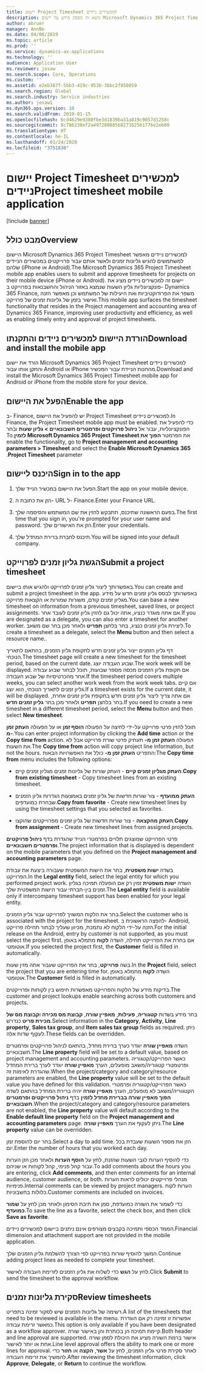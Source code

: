 ```yaml
---
title: יישום Project Timesheet למכשירים ניידים
description: נושא זה מספק מידע על יישום Microsoft Dynamics 365 Project Timesheet למכשירים ניידים. היישום Project Timesheet למכשירים ניידים מאפשר למשתמשים להגיש גליונות זמנים ולאשר אותם עבור פרוייקטים במכשירים הניידים שלהם.
author: abruer
manager: AnnBe
ms.date: 04/08/2019
ms.topic: article
ms.prod: ''
ms.service: dynamics-ax-applications
ms.technology: ''
audience: Application User
ms.reviewer: josaw
ms.search.scope: Core, Operations
ms.custom: ''
ms.assetid: e2eb387f-5bb3-419c-953b-3bbc2f050059
ms.search.region: Global
ms.search.industry: Service industries
ms.author: josaw1
ms.dyn365.ops.version: 10
ms.search.validFrom: 2019-01-15
ms.openlocfilehash: 6cd4629e9380fbe3d1839ba31a819c9057d1258c
ms.sourcegitcommit: 8c786230ef2a497280885b827162561776e2eb00
ms.translationtype: HT
ms.contentlocale: he-IL
ms.lasthandoff: 03/24/2020
ms.locfileid: "3751830"
---
```

# <a name="project-timesheet-mobile-application"></a><span data-ttu-id="34359-104">יישום Project Timesheet למכשירים ניידים</span><span class="sxs-lookup"><span data-stu-id="34359-104">Project timesheet mobile application</span></span>

[!include [banner](../includes/banner.md)]

## <a name="overview"></a><span data-ttu-id="34359-105">מבט כולל</span><span class="sxs-lookup"><span data-stu-id="34359-105">Overview</span></span>

<span data-ttu-id="34359-106">היישום Microsoft Dynamics 365 Project Timesheet למכשירים ניידים מאפשר למשתמשים להגיש גליונות זמנים ולאשר אותם עבור פרוייקטים במכשירים הניידים שלהם (iPhone או Android).</span><span class="sxs-lookup"><span data-stu-id="34359-106">The Microsoft Dynamics 365 Project Timesheet mobile app enables users to submit and approve timesheets for projects on their mobile device (iPhone or Android).</span></span> <span data-ttu-id="34359-107">יישום זה למכשירים ניידים מציג את פונקציונליות גליון השעות שנמצא באזור הניהול והחשבנאות בפרוייקט ב- Dynamics 365 Finance, משפר את הפרודוקטיביות ואת היעילות של המשתמש וכן מאפשר הזנה ואישור בזמן של גליונות זמנים של פרוייקט.</span><span class="sxs-lookup"><span data-stu-id="34359-107">This mobile app surfaces the timesheet functionality that resides in the Project management and accounting area of Dynamics 365 Finance, improving user productivity and efficiency, as well as enabling timely entry and approval of project timesheets.</span></span>

## <a name="download-and-install-the-mobile-app"></a><span data-ttu-id="34359-108">הורדת היישום למכשירים ניידים והתקנתו</span><span class="sxs-lookup"><span data-stu-id="34359-108">Download and install the mobile app</span></span>

<span data-ttu-id="34359-109">הורד את יישום Microsoft Dynamics 365 Project Timesheet למכשירים ניידים והתקן אותו עבור Android או iPhone מהחנות הניידת עבור המכשיר.</span><span class="sxs-lookup"><span data-stu-id="34359-109">Download and install the Microsoft Dynamics 365 Project Timesheet mobile app for Android or iPhone from the mobile store for your device.</span></span>

## <a name="enable-the-app"></a><span data-ttu-id="34359-110">הפעל את היישום</span><span class="sxs-lookup"><span data-stu-id="34359-110">Enable the app</span></span> 

<span data-ttu-id="34359-111">ב- Finance, יש להפעיל את היישום Project Timesheet למכשירים ניידים.</span><span class="sxs-lookup"><span data-stu-id="34359-111">In Finance, the Project Timesheet mobile app must be enabled.</span></span> <span data-ttu-id="34359-112">כדי להפעיל את הפונקציונליות, עבור אל **‬‏‫ניהול פרויקטים ופרמטרים חשבונאיים \> גליון שעות** ובחר את הפרמטר **הפוך את Microsoft Dynamics 365 Project Timesheet לזמין**.</span><span class="sxs-lookup"><span data-stu-id="34359-112">To enable the functionality, go to **Project management and accounting parameters \> Timesheet** and select the **Enable Microsoft Dynamics 365 Project Timesheet** parameter.</span></span>

## <a name="sign-in-to-the-app"></a><span data-ttu-id="34359-113">היכנס ליישום</span><span class="sxs-lookup"><span data-stu-id="34359-113">Sign in to the app</span></span>

1.  <span data-ttu-id="34359-114">הפעל את היישום במכשיר הנייד שלך.</span><span class="sxs-lookup"><span data-stu-id="34359-114">Start the app on your mobile device.</span></span>

2.  <span data-ttu-id="34359-115">הזן את כתובת ה- URL ל- Finance.</span><span class="sxs-lookup"><span data-stu-id="34359-115">Enter your Finance URL.</span></span>

3.  <span data-ttu-id="34359-116">בפעם הראשונה שתיכנס, תתבקש להזין את שם המשתמש והסיסמה שלך.</span><span class="sxs-lookup"><span data-stu-id="34359-116">The first time that you sign in, you're prompted for your user name and password.</span></span> <span data-ttu-id="34359-117">הזן את האישורים שלך.</span><span class="sxs-lookup"><span data-stu-id="34359-117">Enter your credentials.</span></span>

4.  <span data-ttu-id="34359-118">תיכנס לחברת ברירת המחדל שלך.</span><span class="sxs-lookup"><span data-stu-id="34359-118">You will be signed into your default company.</span></span>

## <a name="submit-a-project-timesheet"></a><span data-ttu-id="34359-119">הגשת גליון זמנים לפרוייקט</span><span class="sxs-lookup"><span data-stu-id="34359-119">Submit a project timesheet</span></span>

<span data-ttu-id="34359-120">באפשרותך ליצור גליון זמנים לפרוייקט ולהגיש אותו ביישום.</span><span class="sxs-lookup"><span data-stu-id="34359-120">You can create and submit a project timesheet in the app.</span></span> <span data-ttu-id="34359-121">באפשרותך לבסס גליון זמנים חדש על מידע מגליון זמנים קודם, משורות שמורות או הקצאות פרוייקט.</span><span class="sxs-lookup"><span data-stu-id="34359-121">You can base a new timesheet on information from a previous timesheet, saved lines, or project assignments.</span></span> <span data-ttu-id="34359-122">אם אתה מוגדר כנציג, אתה יכול גם להזין גליון זמנים לעובד אחר.</span><span class="sxs-lookup"><span data-stu-id="34359-122">If you are designated as a delegate, you can also enter a timesheet for another worker.</span></span> <span data-ttu-id="34359-123">ליצירת גליון זמנים כנציג, בחר בלחצן **תפריט** ולאחר מכן בחר שם משאב.</span><span class="sxs-lookup"><span data-stu-id="34359-123">To create a timesheet as a delegate, select the **Menu** button and then select a resource name..</span></span>

<span data-ttu-id="34359-124">דף גליון הזמנים ייצור גליון זמנים חדש לתקופת גליון הזמנים, בהתאם לתאריך הנוכחי.</span><span class="sxs-lookup"><span data-stu-id="34359-124">The timesheet page will create a new timesheet for the timesheet period, based on the current date.</span></span> <span data-ttu-id="34359-125">שבוע העבודה יוצג.</span><span class="sxs-lookup"><span data-stu-id="34359-125">The work week will be displayed.</span></span> <span data-ttu-id="34359-126">אם תקופת גליון הזמנים מכסה מספר שבועות, תוכל לבחור שבוע עבודה אחר מהכרטיסיות של שבוע העבודה.</span><span class="sxs-lookup"><span data-stu-id="34359-126">If the timesheet period covers multiple weeks, you can select another work week from the work week tabs.</span></span>
<span data-ttu-id="34359-127">אם קיים גליון זמנים לתאריך הנוכחי, הוא יוצג.</span><span class="sxs-lookup"><span data-stu-id="34359-127">If a timesheet exists for the current date, it will be displayed.</span></span> <span data-ttu-id="34359-128">אם אתה צריך ליצור גליון זמנים חדש בתקופת גליון זמנים אחרת, בחר בלחצן **תפריט** ולאחר מכן בחר **גליון זמנים חדש**.</span><span class="sxs-lookup"><span data-stu-id="34359-128">If you need to create a new timesheet in a different timesheet period, select the **Menu** button and then select **New timesheet**.</span></span>

<span data-ttu-id="34359-129">תוכל להזין פרטי פרוייקט על-ידי לחיצה על הפעולה **הוסף זמן** או על הפעולה **העתק זמן מ-**.</span><span class="sxs-lookup"><span data-stu-id="34359-129">You can enter project information by clicking the **Add time** action or the **Copy time from** action.</span></span> <span data-ttu-id="34359-130">הפעולה **העתק זמן מ-** תעתיק פרטי שורת פרוייקט אבל לא את השעות.</span><span class="sxs-lookup"><span data-stu-id="34359-130">The **Copy time from** action will copy project line information, but not the hours.</span></span> <span data-ttu-id="34359-131">התפריט **העתק זמן מ-** כולל את האפשרויות הבאות:</span><span class="sxs-lookup"><span data-stu-id="34359-131">The **Copy time from** menu includes the following options:</span></span>

- <span data-ttu-id="34359-132">**העתק מגליון זמנים קיים** - העתק שורות של גליונות זמנים מגליון זמנים קיים.</span><span class="sxs-lookup"><span data-stu-id="34359-132">**Copy from existing timesheet** - Copy timesheet lines from an existing timesheet.</span></span>

- <span data-ttu-id="34359-133">**העתק ממועדף** - צור שורות חדשות של גליון זמנים באמצעות הגדרות גליון הזמנים שבחרת כמועדפים.</span><span class="sxs-lookup"><span data-stu-id="34359-133">**Copy from favorite** - Create new timesheet lines by using the timesheet settings that you selected as favorites.</span></span>

- <span data-ttu-id="34359-134">**העתק מהקצאה** - צור שורות חדשות של גליון זמנים מפרוייקטים שהוקצו.</span><span class="sxs-lookup"><span data-stu-id="34359-134">**Copy from assignment** - Create new timesheet lines from assigned projects.</span></span>

<span data-ttu-id="34359-135">פרטי הפרוייקט שמוצגים תלויים בפרמטרי הנייד שהגדרת בדף **ניהול פרויקטים ופרמטרים חשבונאיים**.</span><span class="sxs-lookup"><span data-stu-id="34359-135">The project information that is displayed is dependent on the mobile parameters that you defined on the **Project management and accounting parameters** page.</span></span>

<span data-ttu-id="34359-136">בשדה **ישות משפטית**, בחר את הישות המשפטית שעבורה ביצעת את עבודת הפרוייקט.</span><span class="sxs-lookup"><span data-stu-id="34359-136">In the **Legal entity** field, select the legal entity for which you performed project work.</span></span> <span data-ttu-id="34359-137">השדה **ישות משפטית** זמין רק אם הופעלה תמיכה בגליון זמנים בין-חברתי עבור הישות המשפטית שלך.</span><span class="sxs-lookup"><span data-stu-id="34359-137">The **Legal entity** field is available only if intercompany timesheet support has been enabled for your legal entity.</span></span>

<span data-ttu-id="34359-138">בחר את הלקוח המשויך לפרוייקט עבור גליון הזמנים.</span><span class="sxs-lookup"><span data-stu-id="34359-138">Select the customer who is associated with the project for the timesheet.</span></span> <span data-ttu-id="34359-139">להפצה הראשונית ב- Android, הזנה על-ידי הלקוח לא נתמכת, מכיוון שעליך לבחור תחילה פרוייקט.</span><span class="sxs-lookup"><span data-stu-id="34359-139">For the initial release on the Android, entry by customer is not supported, as you must select the project first.</span></span> <span data-ttu-id="34359-140">אם בחרת את הפרוייקט תחילה, השדה **לקוח** מתמלא באופן אוטומטי.</span><span class="sxs-lookup"><span data-stu-id="34359-140">If you selected the project first, the **Customer** field is filled in automatically.</span></span>

<span data-ttu-id="34359-141">בשה **פרוייקט**, בחר את הפרוייקט שעבור אתה מזין שעות.</span><span class="sxs-lookup"><span data-stu-id="34359-141">In the **Project** field, select the project that you are entering time for.</span></span> <span data-ttu-id="34359-142">השדה **לקוח** מתמלא באופן אוטומטי.</span><span class="sxs-lookup"><span data-stu-id="34359-142">The **Customer** field is filled in automatically.</span></span>

<span data-ttu-id="34359-143">בדיקות מידע של הלקוח והפרוייקט מאפשרות חיפוש בין לקוחות ופרוייקטים.</span><span class="sxs-lookup"><span data-stu-id="34359-143">The customer and project lookups enable searching across both customers and projects.</span></span>

<span data-ttu-id="34359-144">בחר מידע בשדות **קטגוריה**, **פעילות**, **מאפיין שורה**, **קבוצת מס מכירה** ו**קבוצת מס של מכירת פריט** כנדרש.</span><span class="sxs-lookup"><span data-stu-id="34359-144">Select information in the **Category**, **Activity**, **Line property**, **Sales tax group**, and **Item sales tax group** fields as required.</span></span> <span data-ttu-id="34359-145">ניתן לעקוף שדות אלה.</span><span class="sxs-lookup"><span data-stu-id="34359-145">These fields can be overridden.</span></span>

<span data-ttu-id="34359-146">השדה **מאפיין שורה** יוגדר כערך ברירת מחדל, בהתאם לניהול פרוייקטים ופרמטרים חשבונאיים.</span><span class="sxs-lookup"><span data-stu-id="34359-146">The **Line property** field will be set to a default value, based on project management and accounting parameters.</span></span> <span data-ttu-id="34359-147">כאשר הפרוייקט/קטגוריה ופרטמטרי קטגוריה/משאב מופעלים, הערך **מאפיין שורה** יוגדר לערך ברירת המחדל שהגדרת לאימות זה.</span><span class="sxs-lookup"><span data-stu-id="34359-147">When the project/category and category/resource parameters are enabled, the **Line property** value will be set to the default value you have defined for this validation.</span></span> <span data-ttu-id="34359-148">כאשר הפרוייקט/קטגוריה ופרמטרי הקטגוריה/משאב לא מופעלים, הערך **מאפיין שורה** יהיה ברירת המחדל בהתאם לשדה **הפוך מאפיין שורה בברירת מחדל לזמין** בדף **ניהול פרוייקטים ופרמטרים חשבונאיים**.</span><span class="sxs-lookup"><span data-stu-id="34359-148">When the project/category and category/resource parameters are not enabled, the **Line property** value will default according to the **Enable default line property** field on the **Project management and accounting parameters** page.</span></span> <span data-ttu-id="34359-149">ניתן לעקוף את הערך **מאפיין שורה**.</span><span class="sxs-lookup"><span data-stu-id="34359-149">The **Line property** value can be overridden.</span></span>

<span data-ttu-id="34359-150">בחר יום להוספת זמן.</span><span class="sxs-lookup"><span data-stu-id="34359-150">Select a day to add time.</span></span> <span data-ttu-id="34359-151">הזן את מספר השעות שעבדת בכל יום.</span><span class="sxs-lookup"><span data-stu-id="34359-151">Enter the number of hours that you worked each day.</span></span>

<span data-ttu-id="34359-152">כדי להוסיף הערות לגבי השעות שהזנת, לחץ על **הוסף הערות** ולאחר מכן הזן הערות עבור קהל פנימי, קהל לקוחות או שניהם.</span><span class="sxs-lookup"><span data-stu-id="34359-152">To add comments about the hours you are entering, click **Add comments**, and then enter comments for an internal audience, customer audience, or both.</span></span>
<span data-ttu-id="34359-153">מנהלי פרוייקטים יכולים לראות הערות פנימיות.</span><span class="sxs-lookup"><span data-stu-id="34359-153">Internal comments can be viewed by project managers.</span></span> <span data-ttu-id="34359-154">הערות לקוח כלולות בחשבוניות.</span><span class="sxs-lookup"><span data-stu-id="34359-154">Customer comments are included on invoices.</span></span>

<span data-ttu-id="34359-155">כדי לשמור את השורה כמועדפת, סמן את תיבת הסימון ולאחר מכן לחץ על **שמור כמועדף**.</span><span class="sxs-lookup"><span data-stu-id="34359-155">To save the line as a favorite, select the check box, and then click **Save as favorite**.</span></span>

<span data-ttu-id="34359-156">הממד הכספי ותמיכה בקבצים מצורפים אינם ניתנים ביישום למכשירים ניידים.</span><span class="sxs-lookup"><span data-stu-id="34359-156">Financial dimension and attachment support are not provided in the mobile application.</span></span>

<span data-ttu-id="34359-157">המשך להוסיף שורות בפרוייקט לפי הצורך להשלמת גליון הזמנים שלך.</span><span class="sxs-lookup"><span data-stu-id="34359-157">Continue adding project lines as needed to complete your timesheet.</span></span>

<span data-ttu-id="34359-158">לחץ על **הגש** כדי לשלוח את גליון הזמנים לזרימת העבודה לאישור.</span><span class="sxs-lookup"><span data-stu-id="34359-158">Click **Submit** to send the timesheet to the approval workflow.</span></span>

## <a name="review-timesheets"></a><span data-ttu-id="34359-159">סקירת גליונות זמנים</span><span class="sxs-lookup"><span data-stu-id="34359-159">Review timesheets</span></span>

<span data-ttu-id="34359-160">רשימה של גליונות הזמנים שיש לסקור זמינה בתפריט.</span><span class="sxs-lookup"><span data-stu-id="34359-160">A list of the timesheets that need to be reviewed is available in the menu.</span></span> <span data-ttu-id="34359-161">אפשרות זו זמינה רק אם הוגדרת כמאשר זרימת עבודה.</span><span class="sxs-lookup"><span data-stu-id="34359-161">This option is only available if you have been designated as a workflow approver.</span></span> <span data-ttu-id="34359-162">קיימת תמיכה הן בכותרת והן באישור שורה.</span><span class="sxs-lookup"><span data-stu-id="34359-162">Both header and line approval are supported.</span></span> <span data-ttu-id="34359-163">אישור ברמת השורה מציע את היכולת לסמן שורה אחת או יותר לאישור.</span><span class="sxs-lookup"><span data-stu-id="34359-163">Line level approval offers the ability to mark one or more lines for approval.</span></span> <span data-ttu-id="34359-164">לאחר סקירת פרטי גליון הזמנים, לחץ על **אשר**, **הקצה** או **חזור** כדי להמשיך את זרימת העבודה.</span><span class="sxs-lookup"><span data-stu-id="34359-164">After reviewing the timesheet information, click **Approve**, **Delegate**, or **Return** to continue the workflow.</span></span>
